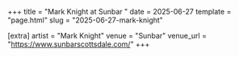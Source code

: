 +++
title = "Mark Knight at Sunbar "
date = 2025-06-27
template = "page.html"
slug = "2025-06-27-mark-knight"

[extra]
artist = "Mark Knight"
venue = "Sunbar"
venue_url = "https://www.sunbarscottsdale.com/"
+++
